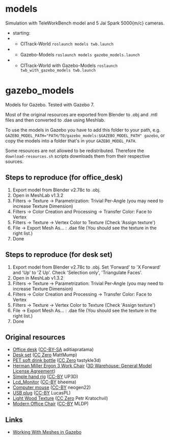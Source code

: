 # models

Simulation with TeleWorkBench model and 5 Jai Spark 5000{m/c} cameras.

* starting:
* * CITrack-World ```roslaunch models twb.launch``` 
* * Gazebo-Models ```roslaunch models gazebo_models.launch``` 
* * CITrack-World with Gazebo-Models ```roslaunch twb_with_gazebo_models twb.launch``` 


# gazebo_models

Models for Gazebo. Tested with Gazebo 7.

Most of the original resources are exported from Blender to .obj and .mtl files and then converted to .dae using Meshlab.

To use the models in Gazebo you have to add this folder to your path, e.g. `GAZEBO_MODEL_PATH="PATH/TO/gazebo_models:$GAZEBO_MODEL_PATH" gazebo`, or copy the models into a folder that's in your `GAZEBO_MODEL_PATH`.

Some resources are not allowed to be redistributed. Therefore the `download-resources.sh` scripts downloads them from their respective sources.

## Steps to reproduce (for office_desk)

1. Export model from Blender v2.78c to .obj.
2. Open in MeshLab v1.3.2
3. Filters -> Texture -> Parametrization: Trivial Per-Angle (you may need to increase Texture Dimension)
4. Filters -> Color Creation and Processing -> Transfer Color: Face to Vertex
5. Filters -> Texture -> Vertex Color to Texture (Check 'Assign texture')
6. File -> Export Mesh As... : .dae file (You should see the texture in the right list.)
7. Done

## Steps to reproduce (for desk set)

1. Export model from Blender v2.78c to .obj. Set 'Forward' to 'X Forward' and 'Up' to 'Z Up'. Check 'Selection only', 'Triangulate Faces'.
2. Open in MeshLab v1.3.2
3. Filters -> Texture -> Parametrization: Trivial Per-Angle (you may need to increase Texture Dimension)
4. Filters -> Color Creation and Processing -> Transfer Color: Face to Vertex
5. Filters -> Texture -> Vertex Color to Texture (Check 'Assign texture')
6. File -> Export Mesh As... : .dae file (You should see the texture in the right list.)
7. Done


## Original resources

- [Office desk](http://www.blendswap.com/blends/view/66643) ([CC-BY-SA](https://creativecommons.org/licenses/by-sa/3.0/) aditiapratama)
- [Desk set](http://www.blendswap.com/blends/view/14877) ([CC Zero](http://creativecommons.org/publicdomain/zero/1.0/) MattMump)
- [PET soft drink bottle](http://www.blendswap.com/blends/view/69117) ([CC Zero](http://creativecommons.org/publicdomain/zero/1.0/) tastykle3d)
- [Herman Miller Ergon 3 Work Chair](https://3dwarehouse.sketchup.com/model/uf86c8d78-97aa-4920-a1ef-e76999a30b3a/Herman-Miller-Ergon-3-Work-Chai) ([3D Warehouse: General Model License Agreement](https://3dwarehouse.sketchup.com/tos.html#license))
- [Simple hand rig](http://www.blendswap.com/blends/view/75824) ([CC-BY](http://creativecommons.org/licenses/by/3.0/) UP3D)
- [Lcd_Monitor](http://www.blendswap.com/blends/view/68813) ([CC-BY](http://creativecommons.org/licenses/by/3.0/) bheema)
- [Computer mouse](http://www.blendswap.com/blends/view/61128) ([CC-BY](http://creativecommons.org/licenses/by/3.0/) neogen22)
- [USB plug](http://www.blendswap.com/blends/view/82995) ([CC-BY](http://www.blendswap.com/blends/view/82995) LucasPL)
- [Light Wood Texture](http://www.publicdomainpictures.net/view-image.php?image=26031&picture=light-wood-texture) ([CC Zero](http://creativecommons.org/publicdomain/zero/1.0/) Petr Kratochvil)
- [Modern Office Chair](https://www.blendswap.com/blends/view/73454) ([CC-BY](https://www.blendswap.com/blends/view/73454) MLDP)

## Links

- [Working With Meshes in Gazebo](https://github.com/ethz-asl/rotors_simulator/wiki/Working-With-Meshes-in-Gazebo)
